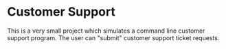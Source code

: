 # Customer Support
This is a very small project which simulates a command line customer support program. The user can "submit" customer support ticket requests.
